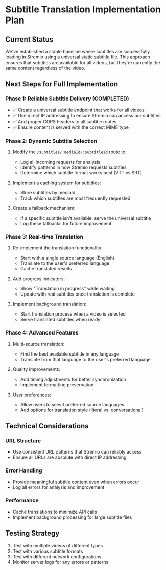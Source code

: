 # Subtitle Translation Implementation Plan

## Current Status

We've established a stable baseline where subtitles are successfully loading in Stremio using a universal static subtitle file. This approach ensures that subtitles are available for all videos, but they're currently the same content regardless of the video.

## Next Steps for Full Implementation

### Phase 1: Reliable Subtitle Delivery (COMPLETED)
- ✅ Create a universal subtitle endpoint that works for all videos
- ✅ Use direct IP addressing to ensure Stremio can access our subtitles
- ✅ Add proper CORS headers to all subtitle routes
- ✅ Ensure content is served with the correct MIME type

### Phase 2: Dynamic Subtitle Selection
1. Modify the `/subtitles/:mediaId/:subtitleId` route to:
   - Log all incoming requests for analysis
   - Identify patterns in how Stremio requests subtitles
   - Determine which subtitle format works best (VTT vs SRT)

2. Implement a caching system for subtitles:
   - Store subtitles by mediaId
   - Track which subtitles are most frequently requested

3. Create a fallback mechanism:
   - If a specific subtitle isn't available, serve the universal subtitle
   - Log these fallbacks for future improvement

### Phase 3: Real-time Translation
1. Re-implement the translation functionality:
   - Start with a single source language (English)
   - Translate to the user's preferred language
   - Cache translated results

2. Add progress indicators:
   - Show "Translation in progress" while waiting
   - Update with real subtitles once translation is complete

3. Implement background translation:
   - Start translation process when a video is selected
   - Serve translated subtitles when ready

### Phase 4: Advanced Features
1. Multi-source translation:
   - Find the best available subtitle in any language
   - Translate from that language to the user's preferred language

2. Quality improvements:
   - Add timing adjustments for better synchronization
   - Implement formatting preservation

3. User preferences:
   - Allow users to select preferred source languages
   - Add options for translation style (literal vs. conversational)

## Technical Considerations

### URL Structure
- Use consistent URL patterns that Stremio can reliably access
- Ensure all URLs are absolute with direct IP addressing

### Error Handling
- Provide meaningful subtitle content even when errors occur
- Log all errors for analysis and improvement

### Performance
- Cache translations to minimize API calls
- Implement background processing for large subtitle files

## Testing Strategy
1. Test with multiple videos of different types
2. Test with various subtitle formats
3. Test with different network configurations
4. Monitor server logs for any errors or patterns

